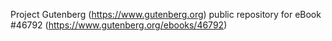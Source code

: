 Project Gutenberg (https://www.gutenberg.org) public repository for eBook #46792 (https://www.gutenberg.org/ebooks/46792)
